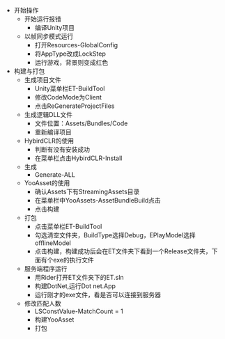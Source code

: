 - 开始操作
  - 开始运行报错
    - 编译Unity项目
  - 以帧同步模式运行
    - 打开Resources-GlobalConfig
    - 将AppType改成LockStep
    - 运行游戏，背景则变成红色
- 构建与打包
  - 生成项目文件
    - Unity菜单栏ET-BuildTool
    - 修改CodeMode为Client
    - 点击ReGenerateProjectFiles
  - 生成逻辑DLL文件
    - 文件位置：Assets/Bundles/Code
    - 重新编译项目
  - HybirdCLR的使用
    - 判断有没有安装成功
    - 在菜单栏点击HybirdCLR-Install
  - 生成
    - Generate-ALL
  - YooAsset的使用
    - 确认Assets下有StreamingAssets目录
    - 在菜单栏中YooAssets-AssetBundleBuild点击
    - 点击构建
  - 打包
    - 点击菜单栏ET-BuildTool
    - 勾选清空文件夹，BuildType选择Debug，EPlayModel选择offlineModel
    - 点击构建，构建成功后会在ET文件夹下看到一个Release文件夹，下面有个exe的执行文件
  - 服务端程序运行
    - 用Rider打开ET文件夹下的ET.sln
    - 构建DotNet,运行Dot net.App
    - 运行刚才的exe文件，看是否可以连接到服务器
  - 修改匹配人数
    - LSConstValue-MatchCount = 1
    - 构建YooAsset
    - 打包
